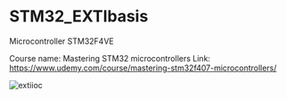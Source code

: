 # STM32_EXTIbasis

Microcontroller STM32F4VE

Course name: Mastering STM32 microcontrollers
Link: https://www.udemy.com/course/mastering-stm32f407-microcontrollers/


![extiioc](https://github.com/user-attachments/assets/19981446-2fd0-422f-8791-d196ac322294)

